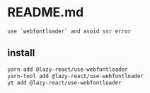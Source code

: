 # README.md

    use `webfontloader` and avoid ssr error

## install

```bash
yarn add @lazy-react/use-webfontloader
yarn-tool add @lazy-react/use-webfontloader
yt add @lazy-react/use-webfontloader
```

